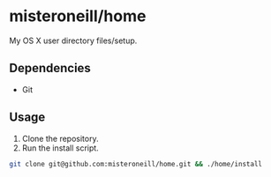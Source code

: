 # misteroneill/home

My OS X user directory files/setup.

## Dependencies

- Git

## Usage

1. Clone the repository.
1. Run the install script.

```bash
git clone git@github.com:misteroneill/home.git && ./home/install
```
